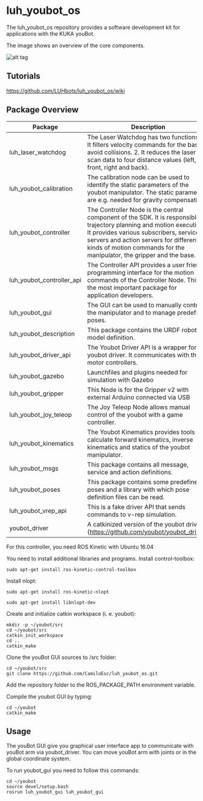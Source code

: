 # luh_youbot_os

The luh_youbot_os repository provides a software development kit for applications with the KUKA youBot. 
 
The image shows an overview of the core components.

![alt tag](https://raw.githubusercontent.com/LUHbots/luh_youbot_os/master/luh_youbot_os/luh_youbot_os_overview.png)


## Tutorials

https://github.com/LUHbots/luh_youbot_os/wiki


## Package Overview

Package | Description
------------- | -------------
luh_laser_watchdog        | The Laser Watchdog has two functions: 1. It filters velocity commands for the base to avoid collisions. 2. It reduces the laser scan data to four distance values (left, front, right and back). 
luh_youbot_calibration    | The calibration node can be used to identify the static parameters of the youbot manipulator. The static parameters are e.g. needed for gravity compensation. 
luh_youbot_controller     | The Controller Node is the central component of the SDK. It is responsible for trajectory planning and motion execution. It provides various subscribers, service servers and action servers for different kinds of motion commands for the manipulator, the gripper and the base.
luh_youbot_controller_api | The Controller API provides a user friendly programming interface for the motion commands of the Controller Node. This is the most important package for application developers.
luh_youbot_gui            | The GUI can be used to manually control the manipulator and to manage predefined poses. 
luh_youbot_description    | This package contains the URDF robot model definition.
luh_youbot_driver_api     | The Youbot Driver API is a wrapper for the youbot driver. It communicates with the motor controllers.
luh_youbot_gazebo         | Launchfiles and plugins needed for simulation with Gazebo
luh_youbot_gripper        | This Node is for the Gripper v2 with external Arduino connected via USB
luh_youbot_joy_teleop     | The Joy Teleop Node allows manual control of the youbot with a game controller.
luh_youbot_kinematics     | The Youbot Kinematics provides tools to calculate forward kinematics, inverse kinematics and statics of the youbot manipulator. 
luh_youbot_msgs           | This package contains all message, service and action definitions.
luh_youbot_poses          | This package contains some predefined poses and a library with which pose definition files can be read.
luh_youbot_vrep_api       | This is a fake driver API that sends commands to v-rep simulation.
youbot_driver             | A catkinized version of the youbot driver (https://github.com/youbot/youbot_driver).

For this controller, you need ROS Kinetic with Ubuntu 16.04

You need to install additional libraries and programs.
Install control-toolbox:

    sudo apt-get install ros-kinetic-control-toolbox

Install nlopt:

    sudo apt-get install ros-kinetic-nlopt

	sudo apt-get install libnlopt-dev

Create and initialize catkin workspace (i. e. youbot):

    mkdir -p ~/youbot/src
    cd ~/youbot/src
    catkin_init_workspace
    cd ..
    catkin_make

Clone the youBot GUI sources to /src folder:
    
    cd ~/youbot/src
    git clone https://github.com/CamiloEsc/luh_youbot_os.git

Add the repository folder to the ROS_PACKAGE_PATH environment variable.

Compile the youbot GUI by typing:

    cd ~/youbot
    catkin_make

Usage
------------

The youBot GUI give you  graphical user interface app to communicate with youBot arm via youbot_driver. You can move youBot arm with joints or in the global coordinate system.

To run youbot_gui you need to follow this commands:

    cd ~/youbot
    source devel/setup.bash
    rosrun luh_youbot_gui luh_youbot_gui

